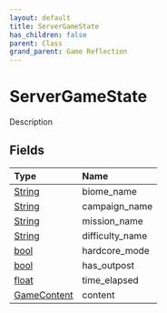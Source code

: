 ```yaml
---
layout: default
title: ServerGameState
has_children: false
parent: Class
grand_parent: Game Reflection
---
```

# ServerGameState
Description 

## Fields

| Type | Name |
|:----------|:--------------|
| [String](/riftbreaker-wiki/docs/game-reflection/components/string/) | biome_name |
| [String](/riftbreaker-wiki/docs/game-reflection/components/string/) | campaign_name |
| [String](/riftbreaker-wiki/docs/game-reflection/components/string/) | mission_name |
| [String](/riftbreaker-wiki/docs/game-reflection/components/string/) | difficulty_name |
| [bool](/riftbreaker-wiki/docs/game-reflection/components/bool/) | hardcore_mode |
| [bool](/riftbreaker-wiki/docs/game-reflection/components/bool/) | has_outpost |
| [float](/riftbreaker-wiki/docs/game-reflection/components/float/) | time_elapsed |
| [GameContent](/riftbreaker-wiki/docs/game-reflection/classes/game_content/) | content |


